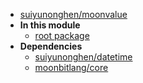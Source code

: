 - [suiyunonghen/moonvalue](suiyunonghen/moonvalue/)
- **In this module**
  - [root package](suiyunonghen/moonvalue/members)
- **Dependencies**
  - [suiyunonghen/datetime](suiyunonghen/datetime/)
  - [moonbitlang/core](moonbitlang/core/)